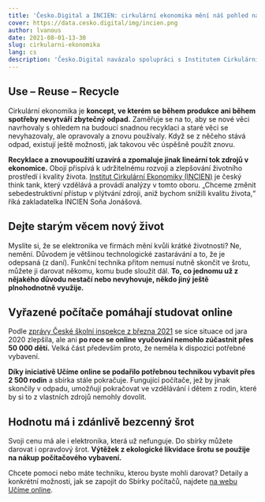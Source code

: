 ```yaml
---
title: 'Česko.Digital a INCIEN: cirkulární ekonomika mění náš pohled na odpad'
cover: https://data.cesko.digital/img/incien.png
author: lvanous
date: 2021-08-01-13-30
slug: cirkularni-ekonomika
lang: cs
description: 'Česko.Digital navázalo spolupráci s Institutem Cirkulární Ekonomiky. Aktivity a zájmy obou organizací se protínají ve Sbírce počítačů projektu Učíme online. Jak spolu souvisí cirkulární ekonomika a sbírka vyřazené elektroniky pro děti, které se bez potřebné techniky nemohly zapojit do online výuky?'
---
```


## Use – Reuse – Recycle

Cirkulární ekonomika je **koncept, ve kterém se během produkce ani během spotřeby nevytváří zbytečný odpad.** Zaměřuje se na to, aby se nové věci navrhovaly s ohledem na budoucí snadnou recyklaci a staré věci se nevyhazovaly, ale opravovaly a znovu používaly. Když se z něčeho stává odpad, existují ještě možnosti, jak takovou věc úspěšně použít znovu.

**Recyklace a znovupoužití uzavírá a zpomaluje jinak lineární tok zdrojů v ekonomice.** Obojí přispívá k udržitelnému rozvoji a zlepšování životního prostředí i kvality života. [Institut Cirkulární Ekonomiky (INCIEN)](https://incien.org/) je český think tank, který vzdělává a provádí analýzy v tomto oboru. „Chceme změnit sebedestruktivní přístup v plýtvání zdroji, aniž bychom snížili kvalitu života,“ říká zakladatelka INCIEN Soňa Jonášová.

## Dejte starým věcem nový život

Myslíte si, že se elektronika ve firmách mění kvůli krátké životnosti? Ne, nemění. Důvodem je většinou technologické zastarávání a to, že je odepsaná (z daní). Funkční technika přitom nemusí nutně skončit ve šrotu, můžete ji darovat někomu, komu bude sloužit dál. **To, co jednomu už z nějakého důvodu nestačí nebo nevyhovuje, někdo jiný ještě plnohodnotně využije.**

## Vyřazené počítače pomáhají studovat online

Podle [zprávy České školní inspekce z března 2021](https://www.csicr.cz/html/2021/TZ_Distancni_vzdelavani_v_ZS_a_SS/html5/index.html?&locale=CSY&pn=1) se sice situace od jara 2020 zlepšila, ale ani **po roce se online vyučování nemohlo zúčastnit přes 50 000 dětí.** Velká část především proto, že neměla k dispozici potřebné vybavení.

**Díky iniciativě Učíme online se podařilo potřebnou technikou vybavit přes 2 500 rodin** a sbírka stále pokračuje. Fungující počítače, jež by jinak skončily v odpadu, umožňují pokračovat ve vzdělávání i dětem z rodin, které by si to z vlastních zdrojů nemohly dovolit.

## Hodnotu má i zdánlivě bezcenný šrot

Svoji cenu má ale i elektronika, která už nefunguje. Do sbírky můžete darovat i opravdový šrot. **Výtěžek z ekologické likvidace šrotu se použije na nákup počítačového vybavení.**

Chcete pomoci nebo máte techniku, kterou byste mohli darovat? Detaily a konkrétní možnosti, jak se zapojit do Sbírky počítačů, najdete [na webu Učíme online](https://www.ucimeonline.cz/aktivity/sbirka-pocitacu/).
